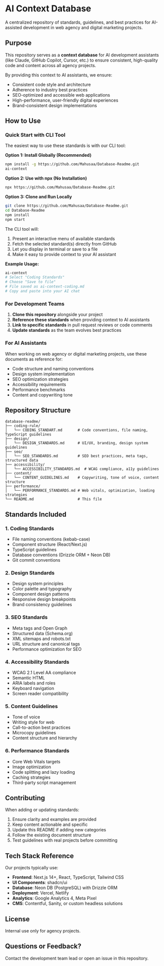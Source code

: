 # AI Context Database

A centralized repository of standards, guidelines, and best practices for AI-assisted development in web agency and digital marketing projects.

## Purpose

This repository serves as a **context database** for AI development assistants (like Claude, GitHub Copilot, Cursor, etc.) to ensure consistent, high-quality code and content across all agency projects.

By providing this context to AI assistants, we ensure:
- Consistent code style and architecture
- Adherence to industry best practices
- SEO-optimized and accessible web applications
- High-performance, user-friendly digital experiences
- Brand-consistent design implementations

## How to Use

### Quick Start with CLI Tool

The easiest way to use these standards is with our CLI tool:

**Option 1: Install Globally (Recommended)**
```bash
npm install -g https://github.com/Mahusaa/Database-Readme.git
ai-context
```

**Option 2: Use with npx (No Installation)**
```bash
npx https://github.com/Mahusaa/Database-Readme.git
```

**Option 3: Clone and Run Locally**
```bash
git clone https://github.com/Mahusaa/Database-Readme.git
cd Database-Readme
npm install
npm start
```

The CLI tool will:
1. Present an interactive menu of available standards
2. Fetch the selected standard(s) directly from GitHub
3. Let you display in terminal or save to a file
4. Make it easy to provide context to your AI assistant

**Example Usage:**
```bash
ai-context
# Select "Coding Standards"
# Choose "Save to file"
# File saved as ai-context-coding.md
# Copy and paste into your AI chat
```

### For Development Teams

1. **Clone this repository** alongside your project
2. **Reference these standards** when providing context to AI assistants
3. **Link to specific standards** in pull request reviews or code comments
4. **Update standards** as the team evolves best practices

### For AI Assistants

When working on web agency or digital marketing projects, use these documents as reference for:
- Code structure and naming conventions
- Design system implementation
- SEO optimization strategies
- Accessibility requirements
- Performance benchmarks
- Content and copywriting tone

## Repository Structure

```
database-readme/
├── coding-rule/
│   └── CODING_STANDART.md       # Code conventions, file naming, TypeScript guidelines
├── design/
│   └── DESIGN_STANDARDS.md      # UI/UX, branding, design system guidelines
├── seo/
│   └── SEO_STANDARDS.md         # SEO best practices, meta tags, structured data
├── accessibility/
│   └── ACCESSIBILITY_STANDARDS.md  # WCAG compliance, a11y guidelines
├── content/
│   └── CONTENT_GUIDELINES.md    # Copywriting, tone of voice, content structure
├── performance/
│   └── PERFORMANCE_STANDARDS.md # Web vitals, optimization, loading strategies
└── README.md                    # This file
```

## Standards Included

### 1. Coding Standards
- File naming conventions (kebab-case)
- Component structure (React/Next.js)
- TypeScript guidelines
- Database conventions (Drizzle ORM + Neon DB)
- Git commit conventions

### 2. Design Standards
- Design system principles
- Color palette and typography
- Component design patterns
- Responsive design breakpoints
- Brand consistency guidelines

### 3. SEO Standards
- Meta tags and Open Graph
- Structured data (Schema.org)
- XML sitemaps and robots.txt
- URL structure and canonical tags
- Performance optimization for SEO

### 4. Accessibility Standards
- WCAG 2.1 Level AA compliance
- Semantic HTML
- ARIA labels and roles
- Keyboard navigation
- Screen reader compatibility

### 5. Content Guidelines
- Tone of voice
- Writing style for web
- Call-to-action best practices
- Microcopy guidelines
- Content structure and hierarchy

### 6. Performance Standards
- Core Web Vitals targets
- Image optimization
- Code splitting and lazy loading
- Caching strategies
- Third-party script management

## Contributing

When adding or updating standards:

1. Ensure clarity and examples are provided
2. Keep content actionable and specific
3. Update this README if adding new categories
4. Follow the existing document structure
5. Test guidelines with real projects before committing

## Tech Stack Reference

Our projects typically use:
- **Frontend**: Next.js 14+, React, TypeScript, Tailwind CSS
- **UI Components**: shadcn/ui
- **Database**: Neon DB (PostgreSQL) with Drizzle ORM
- **Deployment**: Vercel, Netlify
- **Analytics**: Google Analytics 4, Meta Pixel
- **CMS**: Contentful, Sanity, or custom headless solutions

## License

Internal use only for agency projects.

## Questions or Feedback?

Contact the development team lead or open an issue in this repository.
